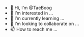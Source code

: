 - 👋 Hi, I’m @TaeBoog
- 👀 I’m interested in ...
- 🌱 I’m currently learning ...
- 💞️ I’m looking to collaborate on ...
- 📫 How to reach me ...

<!---
TaeBoog/TaeBoog is a ✨ special ✨ repository because its `README.md` (this file) appears on your GitHub profile.
You can click the Preview link to take a look at your changes.
--->

